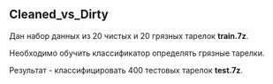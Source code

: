 ## Cleaned_vs_Dirty

Дан набор данных из 20 чистых и 20 грязных тарелок **train.7z**.

Необходимо обучить классификатор определять грязные тарелки.

Результат - классифицировать 400 тестовых тарелок **test.7z**.

